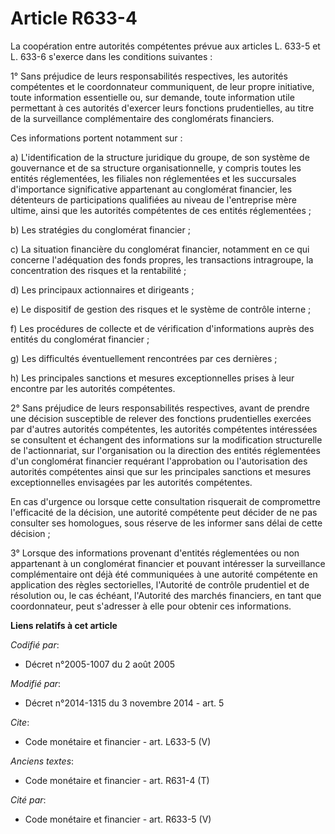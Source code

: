 # Article R633-4

La coopération entre autorités compétentes prévue aux articles L. 633-5 et L. 633-6 s'exerce dans les conditions suivantes :

1° Sans préjudice de leurs responsabilités respectives, les autorités compétentes et le coordonnateur communiquent, de leur
propre initiative, toute information essentielle ou, sur demande, toute information utile permettant à ces autorités
d'exercer leurs fonctions prudentielles, au titre de la surveillance complémentaire des conglomérats financiers.

Ces informations portent notamment sur :

a) L'identification de la structure juridique du groupe, de son système de gouvernance et de sa structure organisationnelle,
y compris toutes les entités réglementées, les filiales non réglementées et les succursales d'importance significative
appartenant au conglomérat financier, les détenteurs de participations qualifiées au niveau de l'entreprise mère ultime,
ainsi que les autorités compétentes de ces entités réglementées ;

b) Les stratégies du conglomérat financier ;

c) La situation financière du conglomérat financier, notamment en ce qui concerne l'adéquation des fonds propres, les
transactions intragroupe, la concentration des risques et la rentabilité ;

d) Les principaux actionnaires et dirigeants ;

e) Le dispositif de gestion des risques et le système de contrôle interne ;

f) Les procédures de collecte et de vérification d'informations auprès des entités du conglomérat financier ;

g) Les difficultés éventuellement rencontrées par ces dernières ;

h) Les principales sanctions et mesures exceptionnelles prises à leur encontre par les autorités compétentes.

2° Sans préjudice de leurs responsabilités respectives, avant de prendre une décision susceptible de relever des fonctions
prudentielles exercées par d'autres autorités compétentes, les autorités compétentes intéressées se consultent et échangent
des informations sur la modification structurelle de l'actionnariat, sur l'organisation ou la direction des entités
réglementées d'un conglomérat financier requérant l'approbation ou l'autorisation des autorités compétentes ainsi que sur les
principales sanctions et mesures exceptionnelles envisagées par les autorités compétentes.

En cas d'urgence ou lorsque cette consultation risquerait de compromettre l'efficacité de la décision, une autorité
compétente peut décider de ne pas consulter ses homologues, sous réserve de les informer sans délai de cette décision ;

3° Lorsque des informations provenant d'entités réglementées ou non appartenant à un conglomérat financier et pouvant
intéresser la surveillance complémentaire ont déjà été communiquées à une autorité compétente en application des règles
sectorielles, l'Autorité de contrôle prudentiel et de résolution ou, le cas échéant, l'Autorité des marchés financiers, en
tant que coordonnateur, peut s'adresser à elle pour obtenir ces informations.

**Liens relatifs à cet article**

_Codifié par_:

  - Décret n°2005-1007 du 2 août 2005

_Modifié par_:

  - Décret n°2014-1315 du 3 novembre 2014 - art. 5

_Cite_:

  - Code monétaire et financier - art. L633-5 (V)

_Anciens textes_:

  - Code monétaire et financier - art. R631-4 (T)

_Cité par_:

  - Code monétaire et financier - art. R633-5 (V)

